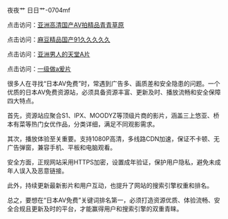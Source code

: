 夜夜艹 日日艹-0704mf

点击访问：<a href="https://bered.pages.dev/">亚洲高清国产AV拍精品青青草原</a>

点击访问：<a href="https://rtj-3zo.pages.dev/">麻豆精品国产91久久久久久</a>

点击访问：<a href="https://vassv.pages.dev/">亚洲男人的天堂A片</a>

点击访问：<a href="https://gsd-agv.pages.dev/">一级做a爰片</a>


很多人在寻找“日本AV免费”时，常遇到广告多、画质差和安全隐患的问题。一个优质的日本AV免费资源站，必须具备资源丰富、更新及时、播放流畅和安全保障四大特点。

首先，资源站应聚合S1、IPX、MOODYZ等顶级片商的影片，涵盖三上悠亚、桥本有菜等热门女优作品，分类详细，满足不同观影需求。

其次，播放体验至关重要。支持1080P高清，多线路CDN加速，保证不卡顿、无广告弹窗，兼容手机、平板和电脑观看。

安全方面，正规网站采用HTTPS加密，设置成年验证，保护用户隐私，避免未成年人误入及恶意链接。

此外，持续更新最新影片和用户互动，也提升了网站的搜索引擎权重和排名。

总之，要想在“日本AV免费”关键词排名第一，必须打造资源优质、体验流畅、安全合规且更新及时的平台，才能赢得用户和搜索引擎的双重青睐。

<span style="display:none;">[Canonical link](https://github.com/dd20250704/dd10 ）</span>
